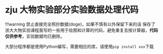 # zju 大物实验部分实验数据处理代码
!!!warning
    禁止直接完全照抄数据(doge)，如果不慎有以外保留下来的话
保存了浙大大物实验课程我写的一些用于绘图和计算的代码，避免重复去按计算器，**代码仅供参考**，实验数据均已删除。

大部分程序都是使用Python编写，需要相应的库，请使用```pip install xxx```下载